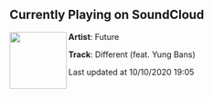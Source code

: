 ## Currently Playing on SoundCloud

[<img align="left" width="100" src="https://i1.sndcdn.com/artworks-3kOqp97W7KhO-0-t50x50.jpg">](https://soundcloud.com/futureisnow/different-feat-yung-bans?in=futureisnow/sets/future-juice-wrld-present-wrld)

**Artist**: Future 

**Track**: Different (feat. Yung Bans)

Last updated at 10/10/2020 19:05
